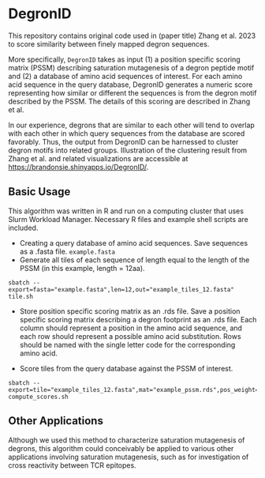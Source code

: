 # DegronID 

This repository contains original code used in (paper title) Zhang et al. 2023 to score similarity between finely mapped degron sequences. 

More specifically, `DegronID` takes as input (1) a position specific scoring matrix (PSSM) describing saturation mutagenesis of a degron peptide motif and (2) a database of amino acid sequences of interest. For each amino acid sequence in the query database, DegronID generates a numeric score representing how similar or different the sequences is from the degron motif described by the PSSM. The details of this scoring are described in Zhang et al.

In our experience, degrons that are similar to each other will tend to overlap with each other in which query sequences from the database are scored favorably. Thus, the output from DegronID can be harnessed to cluster degron motifs into related groups. Illustration of the clustering result from Zhang et al. and related visualizations are accessible at https://brandonsie.shinyapps.io/DegronID/.

## Basic Usage
This algorithm was written in R and run on a computing cluster that uses Slurm Workload Manager. Necessary R files and example shell scripts are included.  

- Creating a query database of amino acid sequences.   Save sequences as a .fasta file. `example.fasta`
- Generate all tiles of each sequence of length equal to the length of the PSSM (in this example, length = 12aa).  

```{bash}
sbatch --export=fasta="example.fasta",len=12,out="example_tiles_12.fasta" tile.sh
```

- Store position specific scoring matrix as an .rds file. Save a position specific scoring matrix describing a degron footprint as an .rds file. Each column should represent a position in the amino acid sequence, and each row should represent a possible amino acid substitution. Rows should be named with the single letter code for the corresponding amino acid.  

- Score tiles from the query database against the PSSM of interest.  
```{bash}
sbatch --export=tile="example_tiles_12.fasta",mat="example_pssm.rds",pos_weight="even",aa_weight="even" compute_scores.sh
``` 


## Other Applications 

Although we used this method to characterize saturation mutagenesis of degrons, this algorithm could conceivably be applied to various other applications involving saturation mutagenesis, such as for investigation of cross reactivity between TCR epitopes.